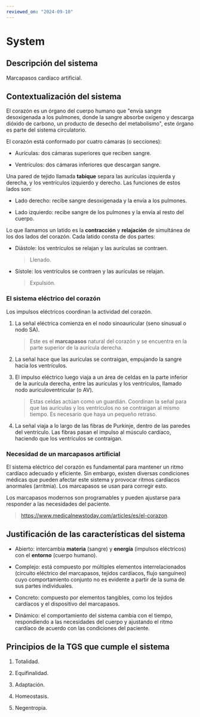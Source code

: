 ```yaml
---
reviewed_on: "2024-09-10"
---
```


# System

## Descripción del sistema

Marcapasos cardíaco artificial.

## Contextualización del sistema

El corazón es un órgano del cuerpo humano que "envía sangre desoxigenada a los pulmones, donde la sangre absorbe oxígeno y descarga dióxido de carbono, un producto de desecho del metabolismo", este órgano es parte del sistema circulatorio.

El corazón está conformado por cuatro cámaras (o secciones):

- Aurículas: dos cámaras superiores que reciben sangre.

- Ventrículos: dos cámaras inferiores que descargan sangre.

Una pared de tejido llamada **tabique** separa las aurículas izquierda y derecha, y los ventrículos izquierdo y derecho. Las funciones de estos lados son:

- Lado derecho: recibe sangre desoxigenada y la envía a los pulmones.

- Lado izquierdo: recibe sangre de los pulmones y la envía al resto del cuerpo.

Lo que llamamos un latido es la **contracción** y **relajación** de simultánea de los dos lados del corazón. Cada latido consta de dos partes:

- Diástole: los ventrículos se relajan y las aurículas se contraen.

    > Llenado.

- Sístole: los ventrículos se contraen y las aurículas se relajan.

    > Expulsión.

### El sistema eléctrico del corazón

Los impulsos eléctricos coordinan la actividad del corazón.

1. La señal eléctrica comienza en el nodo sinoauricular (seno sinusual o nodo SA).

    > Este es el **marcapasos** natural del corazón y se encuentra en la parte superior de la aurícula derecha.

2. La señal hace que las aurículas se contraigan, empujando la sangre hacia los ventrículos.

3. El impulso eléctrico luego viaja a un área de celdas en la parte inferior de la aurícula derecha, entre las aurículas y los ventrículos, llamado nodo auriculoventricular (o AV).

    > Estas celdas actúan como un guardián. Coordinan la señal para que las aurículas y los ventrículos no se contraigan al mismo tiempo. Es necesario que haya un pequeño retraso.

4. La señal viaja a lo largo de las fibras de Purkinje, dentro de las paredes del ventrículo. Las fibras pasan el impulso al músculo cardíaco, haciendo que los ventrículos se contraigan.

### Necesidad de un marcapasos artificial

El sistema eléctrico del corazón es fundamental para mantener un ritmo cardíaco adecuado y eficiente. Sin embargo, existen diversas condiciones médicas que pueden afectar este sistema y provocar ritmos cardíacos anormales (arritmia). Los marcapasos se usan para corregir esto.

Los marcapasos modernos son programables y pueden ajustarse para responder a las necesidades del paciente.

> <https://www.medicalnewstoday.com/articles/es/el-corazon>.

## Justificación de las características del sistema

- Abierto: intercambia **materia** (sangre) y **energía** (impulsos eléctricos) con el **entorno** (cuerpo humano).

- Complejo: está compuesto por múltiples elementos interrelacionados (circuito eléctrico del marcapasos, tejidos cardíacos, flujo sanguíneo) cuyo comportamiento conjunto no es evidente a partir de la suma de sus partes individuales.

- Concreto: compuesto por elementos tangibles, como los tejidos cardíacos y el dispositivo del marcapasos.

- Dinámico: el comportamiento del sistema cambia con el tiempo, respondiendo a las necesidades del cuerpo y ajustando el ritmo cardíaco de acuerdo con las condiciones del paciente.

## Principios de la TGS que cumple el sistema

1. Totalidad.

2. Equifinalidad.

3. Adaptación.

4. Homeostasis.

5. Negentropia.
